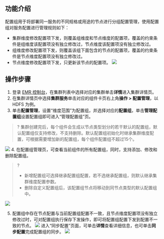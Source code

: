 ## 功能介绍
配置组用于将部署同一服务的不同规格或用途的节点进行分组配置管理，使用配置组对服务配置进行管理规则如下：
- 集群维度修改配置项下发，则覆盖组维度和节点维度的配置项，覆盖的约束条件是组维度该配置项没有独立修改过，节点维度该配置项没有独立修改过。
- 组维度修改配置项下发，则覆盖该组下面包含的节点的配置项，覆盖的约束条件是节点维度配置项没有独立修改过。
- 节点维度修改配置项下发，只更新该节点的配置项。
![](https://qcloudimg.tencent-cloud.cn/raw/a94e93db356c9ca34b7621926d9fc060.png)

## 操作步骤
1. 登录 [EMR 控制台](https://console.cloud.tencent.com/emr)，在集群列表中选择对应的集群单击**详情**进入集群详情页。
2. 在集群详情页中选择**集群服务**单击对应的组件卡页右上角**操作 > 配置管理**，以 HDFS 为例。
3. 单击**配置管理**，设置“维度范围”为配置组，并选择对应的**配置组**，单击**管理配置组**设置配置组即可进入“管理配置组”页。
>? 集群创建完后，每个组件会生成以节点类型划分的若干默认的配置组，默认配置组仅支持修改，不支持删除。默认配置组初始化时继承集群维度配置，可根据需要增加新的配置组，每个组件配置组不超过15个。
>
![](https://qcloudimg.tencent-cloud.cn/raw/97920f34cc40fe41b0cb10d04166f26e.png)
4. 在配置组管理页，可查看当前组件的所有配置组，同时，支持添加、修改和删除配置组。
>? 
>- 新增配置组可选择继承配置组配置，若不选继承配置组，则默认继承集群维度配置参数。
>- 删除自定义配置组后，该配置组节点将移动到同节点类型的默认配置组中。
>
![](https://qcloudimg.tencent-cloud.cn/raw/b83a1a0b95cd7fef464044b46504ba74.png)

5. 配置组中存在节点配置与当前配置组配置不一致，且节点维度配置项没有独立修改过时，可对配置组执行保存下发操作，即可将配置组配置下发到配置不一致的节点。
![](https://main.qcloudimg.com/raw/a1003f3f095bffb778c0b799281035bc.png)
进入“同步配置”页面，可单击**详情**查看详细信息，也可单击**同步配置**完成配置组的同步。
![](https://main.qcloudimg.com/raw/6f524a040d43825a031d9c5fc700c34f.png)
